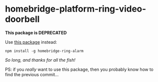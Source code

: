 # homebridge-platform-ring-video-doorbell
**This package is DEPRECATED**

Use [this package](https://github.com/dgreif/ring/tree/master/homebridge) instead:

    npm install -g homebridge-ring-alarm
    
_So long, and thanks for all the fish!_

PS: if you *really* want to use this package, then you probably know how to find the previous commit...
